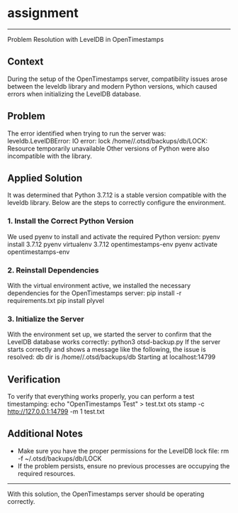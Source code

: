 # assignment
----------------------------------------------------------------------------
Problem Resolution with LevelDB in OpenTimestamps
## Context
During the setup of the OpenTimestamps server, compatibility issues arose between the leveldb
library and modern Python versions, which caused errors when initializing the LevelDB database.
## Problem
The error identified when trying to run the server was:
leveldb.LevelDBError: IO error: lock /home/<user>/.otsd/backups/db/LOCK: Resource temporarily
unavailable
Other versions of Python were also incompatible with the library.
## Applied Solution
It was determined that Python 3.7.12 is a stable version compatible with the leveldb library. Below
are the steps to correctly configure the environment.
### 1. Install the Correct Python Version
We used pyenv to install and activate the required Python version:
pyenv install 3.7.12
pyenv virtualenv 3.7.12 opentimestamps-env
pyenv activate opentimestamps-env
### 2. Reinstall Dependencies
With the virtual environment active, we installed the necessary dependencies for the
OpenTimestamps server:
pip install -r requirements.txt
pip install plyvel
### 3. Initialize the Server
With the environment set up, we started the server to confirm that the LevelDB database works
correctly:
python3 otsd-backup.py
If the server starts correctly and shows a message like the following, the issue is resolved:
db dir is /home/<user>/.otsd/backups/db
Starting at localhost:14799
## Verification
To verify that everything works properly, you can perform a test timestamping:
echo "OpenTimestamps Test" > test.txt
ots stamp -c http://127.0.0.1:14799 -m 1 test.txt
## Additional Notes
- Make sure you have the proper permissions for the LevelDB lock file:
 rm -f ~/.otsd/backups/db/LOCK
- If the problem persists, ensure no previous processes are occupying the required resources.

- -----------------------------------------------

With this solution, the OpenTimestamps server should be operating correctly.
